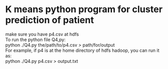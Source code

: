 # K means python program for cluster prediction of patient

make sure you have p4.csv at hdfs	
To run the python file Q4,py:	
python ./Q4.py the/path/to/p4.csv > path/for/output 	
For example, if p4 is at the home directory of hdfs hadoop, you can run it as:	
python ./Q4.py p4.csv > output.txt